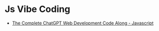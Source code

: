 # Js Vibe Coding
- [The Complete ChatGPT Web Development Code Along - Javascript](https://www.udemy.com/course/the-complete-chatgpt-web-development-full-stack-javascript/?couponCode=KEEPLEARNING)